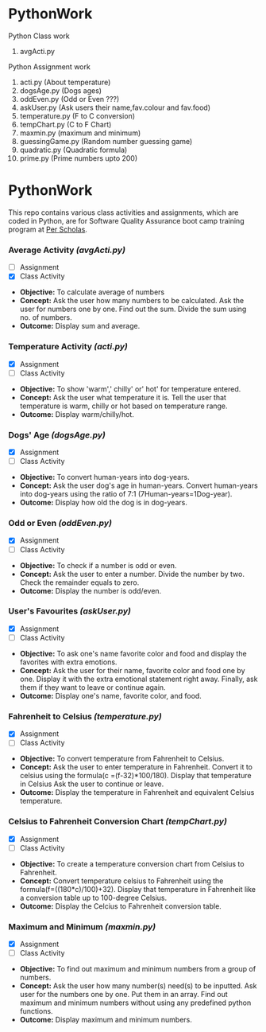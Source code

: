 # PythonWork
Python Class work
1. avgActi.py

Python Assignment work
1. acti.py (About temperature)
2. dogsAge.py (Dogs ages)
3. oddEven.py (Odd or Even ???)
4. askUser.py (Ask users their name,fav.colour and fav.food)
5. temperature.py (F to C conversion)
6. tempChart.py (C to F Chart)
7. maxmin.py (maximum and minimum)
8. guessingGame.py (Random number guessing game)
9. quadratic.py (Quadratic formula)
10. prime.py (Prime numbers upto 200)


# PythonWork
This repo contains various class activities and assignments, which are coded in Python, are for Software Quality Assurance boot camp training program at [Per Scholas](https://perscholas.org/).
### Average Activity *(avgActi.py)*
- [ ] Assignment
- [x] Class Activity
- **Objective:**
To calculate average of numbers
- **Concept:**
Ask the user how many numbers to be calculated.
Ask the user for numbers one by one.
Find out the sum.
Divide the sum using no.  of numbers. 
- **Outcome:**
Display sum and average.
### Temperature Activity *(acti.py)*
- [x] Assignment
- [ ] Class Activity
- **Objective:**
To show 'warm',' chilly' or' hot' for temperature entered. 
- **Concept:**
Ask the user what temperature it is.
Tell the user that temperature is warm, chilly or hot based on temperature range.
- **Outcome:**
Display warm/chilly/hot.
### Dogs' Age *(dogsAge.py)*
- [x] Assignment
- [ ] Class Activity
- **Objective:**
To convert human-years into dog-years. 
- **Concept:**
Ask the user dog's age in human-years.
Convert human-years into dog-years using the ratio of 7:1 (7Human-years=1Dog-year). 
- **Outcome:**
Display how old the dog is in dog-years.
### Odd or Even *(oddEven.py)*
- [x] Assignment
- [ ] Class Activity
- **Objective:**
To check if a number is odd or even.
- **Concept:**
Ask the user to enter a number.
Divide the number by two.
Check the remainder equals to zero.
- **Outcome:**
Display the number is odd/even.
### User's Favourites *(askUser.py)*
- [x] Assignment
- [ ] Class Activity
- **Objective:**
To ask one's name favorite color and food and display the favorites with extra emotions.
- **Concept:**
Ask the user for their name, favorite color and food one by one.
Display it with the extra emotional statement right away.
Finally, ask them if they want to leave or continue again.
- **Outcome:**
Display one's name, favorite color, and food.
### Fahrenheit to Celsius *(temperature.py)*
- [x] Assignment
- [ ] Class Activity
- **Objective:**
To convert temperature from Fahrenheit to Celsius.
- **Concept:**
Ask the user to enter temperature in Fahrenheit.
Convert it to celsius using the formula(c =(f-32)*100/180).
Display that temperature in Celsius
Ask the user to continue or leave.
- **Outcome:**
Display the temperature in Fahrenheit and equivalent Celsius temperature.
### Celsius to Fahrenheit Conversion Chart *(tempChart.py)*
- [x] Assignment
- [ ] Class Activity
- **Objective:**
To create a temperature conversion chart from Celsius to Fahrenheit.
- **Concept:**
Convert temperature celsius to Fahrenheit using the formula(f=((180*c)/100)+32).
Display that temperature in Fahrenheit like a conversion table up to 100-degree Celsius.
- **Outcome:**
Display the Celcius to Fahrenheit conversion table.
### Maximum and Minimum *(maxmin.py)*
- [x] Assignment
- [ ] Class Activity
- **Objective:**
To find out maximum and minimum numbers from a group of numbers.
- **Concept:**
Ask the user how many number(s) need(s) to be inputted.
Ask user for the numbers one by one.
Put them in an array.
Find out maximum and minimum numbers without using any predefined python functions.
- **Outcome:**
Display maximum and minimum numbers.








